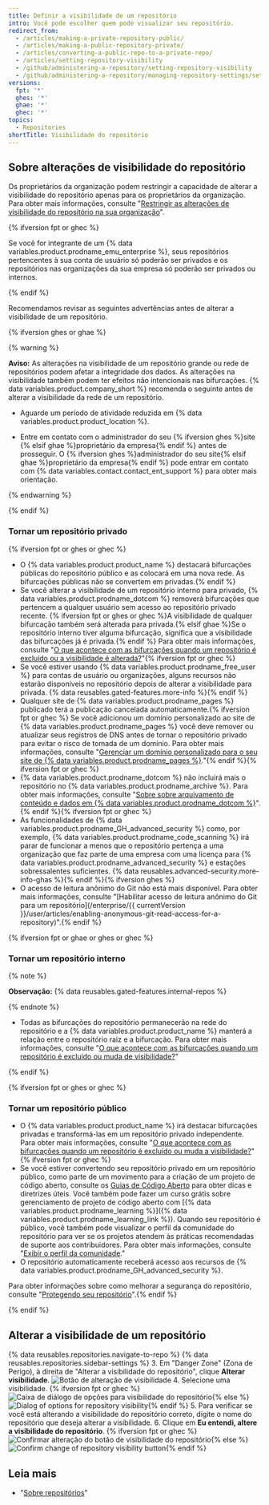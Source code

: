```yaml
---
title: Definir a visibilidade de um repositório
intro: Você pode escolher quem pode visualizar seu repositório.
redirect_from:
  - /articles/making-a-private-repository-public/
  - /articles/making-a-public-repository-private/
  - /articles/converting-a-public-repo-to-a-private-repo/
  - /articles/setting-repository-visibility
  - /github/administering-a-repository/setting-repository-visibility
  - /github/administering-a-repository/managing-repository-settings/setting-repository-visibility
versions:
  fpt: '*'
  ghes: '*'
  ghae: '*'
  ghec: '*'
topics:
  - Repositories
shortTitle: Visibilidade do repositório
---
```


## Sobre alterações de visibilidade do repositório

Os proprietários da organização podem restringir a capacidade de alterar a visibilidade do repositório apenas para os proprietários da organização. Para obter mais informações, consulte "[Restringir as alterações de visibilidade do repositório na sua organização](/organizations/managing-organization-settings/restricting-repository-visibility-changes-in-your-organization)".

{% ifversion fpt or ghec %}

Se você for integrante de um {% data variables.product.prodname_emu_enterprise %}, seus repositórios pertencentes à sua conta de usuário só poderão ser privados e os repositórios nas organizações da sua empresa só poderão ser privados ou internos.

{% endif %}

Recomendamos revisar as seguintes advertências antes de alterar a visibilidade de um repositório.

{% ifversion ghes or ghae %}

{% warning %}

**Aviso:** As alterações na visibilidade de um repositório grande ou rede de repositórios podem afetar a integridade dos dados. As alterações na visibilidade também podem ter efeitos não intencionais nas bifurcações. {% data variables.product.company_short %} recomenda o seguinte antes de alterar a visibilidade da rede de um repositório.

- Aguarde um período de atividade reduzida em {% data variables.product.product_location %}.

- Entre em contato com o administrador do seu {% ifversion ghes %}site {% elsif ghae %}proprietário da empresa{% endif %} antes de prosseguir. O {% ifversion ghes %}administrador do seu site{% elsif ghae %}proprietário da empresa{% endif %} pode entrar em contato com {% data variables.contact.contact_ent_support %} para obter mais orientação.

{% endwarning %}

{% endif %}

### Tornar um repositório privado
{% ifversion fpt or ghes or ghec %}
* O {% data variables.product.product_name %} destacará bifurcações públicas do repositório público e as colocará em uma nova rede. As bifurcações públicas não se convertem em privadas.{% endif %}
* Se você alterar a visibilidade de um repositório interno para privado, {% data variables.product.prodname_dotcom %} removerá bifurcações que pertencem a qualquer usuário sem acesso ao repositório privado recente. {% ifversion fpt or ghes or ghec %}A visibilidade de qualquer bifurcação também será alterada para privada.{% elsif ghae %}Se o repositório interno tiver alguma bifurcação, significa que a visibilidade das bifurcações já é privada.{% endif %} Para obter mais informações, consulte "[O que acontece com as bifurcações quando um repositório é excluído ou a visibilidade é alterada?](/articles/what-happens-to-forks-when-a-repository-is-deleted-or-changes-visibility)"{% ifversion fpt or ghec %}
* Se você estiver usando {% data variables.product.prodname_free_user %} para contas de usuário ou organizações, alguns recursos não estarão disponíveis no repositório depois de alterar a visibilidade para privada. {% data reusables.gated-features.more-info %}{% endif %}
* Qualquer site de {% data variables.product.prodname_pages %} publicado terá a publicação cancelada automaticamente.{% ifversion fpt or ghec %} Se você adicionou um domínio personalizado ao site de {% data variables.product.prodname_pages %} você deve remover ou atualizar seus registros de DNS antes de tornar o repositório privado para evitar o risco de tomada de um domínio. Para obter mais informações, consulte "[Gerenciar um domínio personalizado para o seu site de {% data variables.product.prodname_pages %}](/articles/managing-a-custom-domain-for-your-github-pages-site)."{% endif %}{% ifversion fpt or ghec %}
* {% data variables.product.prodname_dotcom %} não incluirá mais o repositório no {% data variables.product.prodname_archive %}. Para obter mais informações, consulte "[Sobre sobre arquivamento de conteúdo e dados em {% data variables.product.prodname_dotcom %}](/github/creating-cloning-and-archiving-repositories/about-archiving-content-and-data-on-github#about-the-github-archive-program)".{% endif %}{% ifversion fpt or ghec %}
* As funcionalidades de {% data variables.product.prodname_GH_advanced_security %} como, por exemplo, {% data variables.product.prodname_code_scanning %} irá parar de funcionar a menos que o repositório pertença a uma organização que faz parte de uma empresa com uma licença para {% data variables.product.prodname_advanced_security %} e estações sobressalentes suficientes. {% data reusables.advanced-security.more-info-ghas %}{% endif %}{% ifversion ghes %}
* O acesso de leitura anônimo do Git não está mais disponível. Para obter mais informações, consulte "[Habilitar acesso de leitura anônimo do Git para um repositório](/enterprise/{{ currentVersion }}/user/articles/enabling-anonymous-git-read-access-for-a-repository)".{% endif %}

{% ifversion fpt or ghae or ghes or ghec %}

### Tornar um repositório interno

{% note %}

**Observação:** {% data reusables.gated-features.internal-repos %}

{% endnote %}

* Todas as bifurcações do repositório permanecerão na rede do repositório e a {% data variables.product.product_name %} manterá a relação entre o repositório raiz e a bifurcação. Para obter mais informações, consulte "[O que acontece com as bifurcações quando um repositório é excluído ou muda de visibilidade?](/articles/what-happens-to-forks-when-a-repository-is-deleted-or-changes-visibility)"

{% endif %}

{% ifversion fpt or ghes or ghec %}

### Tornar um repositório público

* O {% data variables.product.product_name %} irá destacar bifurcações privadas e transformá-las em um repositório privado independente. Para obter mais informações, consulte "[O que acontece com as bifurcações quando um repositório é excluído ou muda a visibilidade?](/articles/what-happens-to-forks-when-a-repository-is-deleted-or-changes-visibility#changing-a-private-repository-to-a-public-repository)"{% ifversion fpt or ghec %}
* Se você estiver convertendo seu repositório privado em um repositório público, como parte de um movimento para a criação de um projeto de código aberto, consulte os [Guias de Código Aberto](http://opensource.guide) para obter dicas e diretrizes úteis. Você também pode fazer um curso grátis sobre gerenciamento de projeto de código aberto com [{% data variables.product.prodname_learning %}]({% data variables.product.prodname_learning_link %}). Quando seu repositório é público, você também pode visualizar o perfil da comunidade do repositório para ver se os projetos atendem às práticas recomendadas de suporte aos contribuidores. Para obter mais informações, consulte "[Exibir o perfil da comunidade](/articles/viewing-your-community-profile)."
* O repositório automaticamente receberá acesso aos recursos de {% data variables.product.prodname_GH_advanced_security %}.

Para obter informações sobre como melhorar a segurança do repositório, consulte "[Protegendo seu repositório](/code-security/getting-started/securing-your-repository)".{% endif %}

{% endif %}

## Alterar a visibilidade de um repositório

{% data reusables.repositories.navigate-to-repo %}
{% data reusables.repositories.sidebar-settings %}
3. Em "Danger Zone" (Zona de Perigo), à direita de "Alterar a visibilidade do repositório", clique **Alterar visibilidade**. ![Botão de alteração de visibilidade](/assets/images/help/repository/repo-change-vis.png)
4. Selecione uma visibilidade.
{% ifversion fpt or ghec %}
   ![Caixa de diálogo de opções para visibilidade do repositório](/assets/images/help/repository/repo-change-select.png){% else %}
![Dialog of options for repository visibility](/assets/images/enterprise/repos/repo-change-select.png){% endif %}
5. Para verificar se você está alterando a visibilidade do repositório correto, digite o nome do repositório que deseja alterar a visibilidade.
6. Clique em **Eu entendi, altere a visibilidade do repositório**.
{% ifversion fpt or ghec %}
   ![Confirmar alteração do botão de visibilidade do repositório](/assets/images/help/repository/repo-change-confirm.png){% else %}
![Confirm change of repository visibility button](/assets/images/enterprise/repos/repo-change-confirm.png){% endif %}


## Leia mais
- "[Sobre repositórios](/repositories/creating-and-managing-repositories/about-repositories#about-repository-visibility)"
